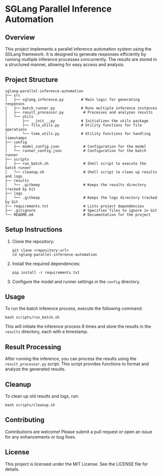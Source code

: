 # SGLang Parallel Inference Automation

## Overview
This project implements a parallel inference automation system using the SGLang framework. It is designed to generate responses efficiently by running multiple inference processes concurrently. The results are stored in a structured manner, allowing for easy access and analysis.

## Project Structure
```
sglang-parallel-inference-automation
├── src
│   ├── sglang_inference.py        # Main logic for generating responses
│   ├── batch_runner.py            # Runs multiple inference instances
│   ├── result_processor.py         # Processes and analyzes results
│   └── utils
│       ├── __init__.py            # Initializes the utils package
│       ├── file_utils.py          # Utility functions for file operations
│       └── time_utils.py          # Utility functions for handling timestamps
├── config
│   ├── model_config.json           # Configuration for the model
│   └── runner_config.json          # Configuration for the batch runner
├── scripts
│   ├── run_batch.sh                # Shell script to execute the batch runner
│   └── cleanup.sh                  # Shell script to clean up results and logs
├── results
│   └── .gitkeep                    # Keeps the results directory tracked by Git
├── logs
│   └── .gitkeep                    # Keeps the logs directory tracked by Git
├── requirements.txt                # Lists project dependencies
├── .gitignore                      # Specifies files to ignore in Git
└── README.md                       # Documentation for the project
```

## Setup Instructions
1. Clone the repository:
   ```
   git clone <repository-url>
   cd sglang-parallel-inference-automation
   ```

2. Install the required dependencies:
   ```
   pip install -r requirements.txt
   ```

3. Configure the model and runner settings in the `config` directory.

## Usage
To run the batch inference process, execute the following command:
```
bash scripts/run_batch.sh
```

This will initiate the inference process 8 times and store the results in the `results` directory, each with a timestamp.

## Result Processing
After running the inference, you can process the results using the `result_processor.py` script. This script provides functions to format and analyze the generated results.

## Cleanup
To clean up old results and logs, run:
```
bash scripts/cleanup.sh
```

## Contributing
Contributions are welcome! Please submit a pull request or open an issue for any enhancements or bug fixes.

## License
This project is licensed under the MIT License. See the LICENSE file for details.